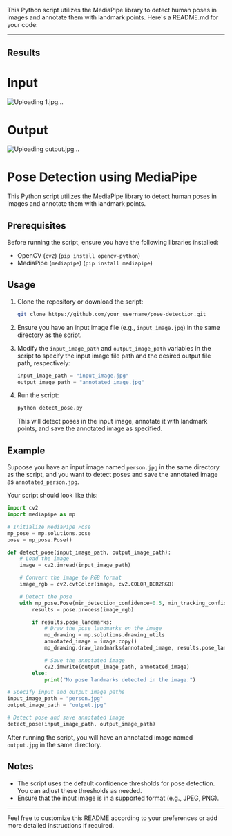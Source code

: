 
This Python script utilizes the MediaPipe library to detect human poses in images and annotate them with landmark points.
Here's a README.md for your code:

---
## Results

# Input
![Uploading 1.jpg…]()

# Output
![Uploading output.jpg…]()


# Pose Detection using MediaPipe

This Python script utilizes the MediaPipe library to detect human poses in images and annotate them with landmark points.

## Prerequisites

Before running the script, ensure you have the following libraries installed:

- OpenCV (`cv2`) (`pip install opencv-python`)
- MediaPipe (`mediapipe`) (`pip install mediapipe`)

## Usage

1. Clone the repository or download the script:

   ```bash
   git clone https://github.com/your_username/pose-detection.git
   ```

2. Ensure you have an input image file (e.g., `input_image.jpg`) in the same directory as the script.

3. Modify the `input_image_path` and `output_image_path` variables in the script to specify the input image file path and the desired output file path, respectively:

   ```python
   input_image_path = "input_image.jpg"
   output_image_path = "annotated_image.jpg"
   ```

4. Run the script:

   ```bash
   python detect_pose.py
   ```

   This will detect poses in the input image, annotate it with landmark points, and save the annotated image as specified.

## Example

Suppose you have an input image named `person.jpg` in the same directory as the script, and you want to detect poses and save the annotated image as `annotated_person.jpg`.

Your script should look like this:

```python
import cv2
import mediapipe as mp

# Initialize MediaPipe Pose
mp_pose = mp.solutions.pose
pose = mp_pose.Pose()

def detect_pose(input_image_path, output_image_path):
    # Load the image
    image = cv2.imread(input_image_path)

    # Convert the image to RGB format
    image_rgb = cv2.cvtColor(image, cv2.COLOR_BGR2RGB)

    # Detect the pose
    with mp_pose.Pose(min_detection_confidence=0.5, min_tracking_confidence=0.5) as pose:
        results = pose.process(image_rgb)

        if results.pose_landmarks:
            # Draw the pose landmarks on the image
            mp_drawing = mp.solutions.drawing_utils
            annotated_image = image.copy()
            mp_drawing.draw_landmarks(annotated_image, results.pose_landmarks, mp_pose.POSE_CONNECTIONS)

            # Save the annotated image
            cv2.imwrite(output_image_path, annotated_image)
        else:
            print("No pose landmarks detected in the image.")

# Specify input and output image paths
input_image_path = "person.jpg"
output_image_path = "output.jpg"

# Detect pose and save annotated image
detect_pose(input_image_path, output_image_path)
```

After running the script, you will have an annotated image named `output.jpg` in the same directory.

## Notes

- The script uses the default confidence thresholds for pose detection. You can adjust these thresholds as needed.
- Ensure that the input image is in a supported format (e.g., JPEG, PNG).

---

Feel free to customize this README according to your preferences or add more detailed instructions if required.
